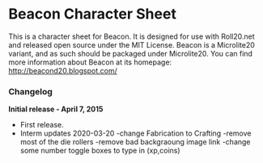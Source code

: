 # Beacon Character Sheet

This is a character sheet for Beacon.  It is designed for
use with Roll20.net and released open source under the MIT License.
Beacon is a Microlite20 variant, and as such should be packaged under Microlite20.
You can find more information about Beacon at its homepage: http://beacond20.blogspot.com/

### Changelog ###

**Initial release - April 7, 2015**
- First release.  
- Interm updates 2020-03-20
	-change Fabrication to Crafting
	-remove most of the die rollers
	-remove bad backgraoung image link
	-change some number toggle boxes to type in (xp,coins)